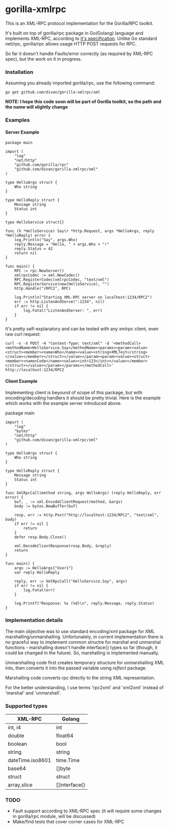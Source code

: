 # gorilla-xmlrpc #

This is an XML-RPC protocol implementation for the Gorilla/RPC toolkit.

It's built on top of gorilla/rpc package in Go(Golang) language and implements XML-RPC, according to [it's specification](http://xmlrpc.scripting.com/spec.html).
Unlike Go standard net/rpc, gorilla/rpc allows usage HTTP POST requests for RPC.

So far it doesn't handle Faults/error correctly (as required by XML-RPC spec), but the work on it in progress.


### Installation ###
Assuming you already imported gorilla/rpc, use the following command:

    go get github.com/divan/gorilla-xmlrpc/xml

**NOTE: I hope this code soon will be part of Gorilla toolkit, so the path and the name will slightly change**

### Examples ###

#### Server Example ####

	package main

	import (
		"log"
		"net/http"
		"github.com/gorilla/rpc"
		"github.com/divan/gorilla-xmlrpc/xml"
	)

	type HelloArgs struct {
		Who string
	}

	type HelloReply struct {
		Message string
		Status int
	}

	type HelloService struct{}

	func (h *HelloService) Say(r *http.Request, args *HelloArgs, reply *HelloReply) error {
		log.Println("Say", args.Who)
		reply.Message = "Hello, " + args.Who + "!"
		reply.Status = 42
		return nil
	}

	func main() {
		RPC := rpc.NewServer()
		xmlrpcCodec := xml.NewCodec()
		RPC.RegisterCodec(xmlrpcCodec, "text/xml")
		RPC.RegisterService(new(HelloService), "")
		http.Handle("/RPC2", RPC)

		log.Println("Starting XML-RPC server on localhost:1234/RPC2")
		err := http.ListenAndServe(":1234", nil)
		if err != nil {
			log.Fatal("ListenAndServer: ", err)
		}
	}

It's pretty self-explanatory and can be tested with any xmlrpc client, even raw curl request:

    curl -v -X POST -H "Content-Type: text/xml" -d '<methodCall><methodName>HelloService.Say</methodName><params><param><value><struct><member><name>Who</name><value><string>XMLTest</string></value></member></struct></value></param><param><value><struct><member><name>Code</name><value><int>123</int></value></member></struct></value></param></params></methodCall>' http://localhost:1234/RPC2


#### Client Example ####

Implementing client is beyound of scope of this package, but with encoding/decoding handlers it should be pretty trivial. Here is the example which works with the example server introduced above.

package main

	import (
		"log"
		"bytes"
		"net/http"
		"github.com/divan/gorilla-xmlrpc/xml"
	)

	type HelloArgs struct {
		Who string
	}

	type HelloReply struct {
		Message string
		Status int
	}

	func XmlRpcCall(method string, args HelloArgs) (reply HelloReply, err error) {
		buf, _ := xml.EncodeClientRequest(method, &args)
		body := bytes.NewBuffer(buf)

		resp, err := http.Post("http://localhost:1234/RPC2", "text/xml", body)
		if err != nil {
			return
		}
		defer resp.Body.Close()

		xml.DecodeClientResponse(resp.Body, &reply)
		return
	}

	func main() {
		args := HelloArgs{"User1"}
		var reply HelloReply

		reply, err := XmlRpcCall("HelloService.Say", args)
		if err != nil {
			log.Fatal(err)
		}

		log.Printf("Response: %s (%d)\n", reply.Message, reply.Status)
	}

### Implementation details ###

The main objective was to use standard encoding/xml package for XML marshalling/unmarshalling. Unfortunately, in current implementation there is no graceful way to implement common structre for marshal and unmarshal functions - marshalling doesn't handle interface{} types so far (though, it could be changed in the future).
So, marshalling is implemented manually.

Unmarshalling code first creates temporary structure for unmarshalling XML into, then converts it into the passed variable using *reflect* package.

Marshalling code converts rpc directly to the string XML representation.

For the better understanding, I use terms 'rpc2xml' and 'xml2xml' instead of 'marshal' and 'unmarshall'.

### Supported types ###

| XML-RPC          | Golang        |
| ---------------- | ------------- |
| int, i4          | int           |
| double           | float64       |
| boolean          | bool          |
| string           | string        |
| dateTime.iso8601 | time.Time     |
| base64           | []byte        |
| struct           | struct        |
| array,slice      | []interface{} |

### TODO ###

*   Fault support according to XML-RPC spec (it will require some changes in gorilla/rpc module, will be discussed)
*   Make/find tests that cover corner cases for XML-RPC

